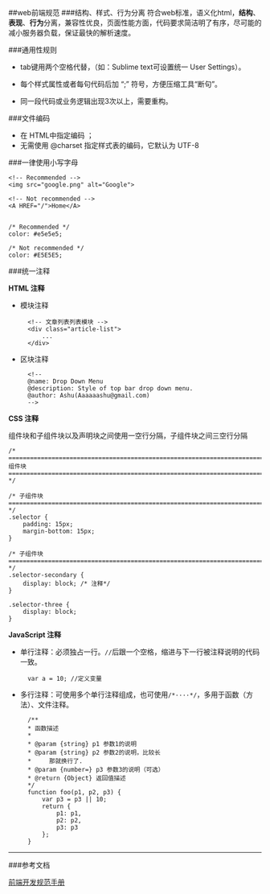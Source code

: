 ##web前端规范
###结构、样式、行为分离
符合web标准，语义化html，**结构**、**表现**、**行为**分离，兼容性优良，页面性能方面，代码要求简洁明了有序，尽可能的减小服务器负载，保证最快的解析速度。

###通用性规则
* tab键用两个空格代替，（如：Sublime text可设置统一 User Settings）。

* 每个样式属性或者每句代码后加  “;” 符号，方便压缩工具“断句”。

* 同一段代码或业务逻辑出现3次以上，需要重构。

###文件编码
* 在 HTML中指定编码 <meta charset="utf-8"> ；
* 无需使用 @charset 指定样式表的编码，它默认为 UTF-8

###一律使用小写字母

	<!-- Recommended -->
	<img src="google.png" alt="Google">

	<!-- Not recommended -->
	<A HREF="/">Home</A>
	
	
	/* Recommended */
	color: #e5e5e5;

	/* Not recommended */
	color: #E5E5E5;
	
###统一注释

**HTML 注释**

* 模块注释

		<!-- 文章列表列表模块 -->
		<div class="article-list">
			...
		</div>
		
* 区块注释

		<!--
		@name: Drop Down Menu
		@description: Style of top bar drop down menu.
		@author: Ashu(Aaaaaashu@gmail.com)
		-->
		
**CSS 注释**

组件块和子组件块以及声明块之间使用一空行分隔，子组件块之间三空行分隔

	/* ==========================================================================
   	组件块
 	============================================================================ 	*/

	/* 子组件块
 	============================================================================ 	*/
	.selector {
  		padding: 15px;
  		margin-bottom: 15px;
	}

	/* 子组件块
 	============================================================================ 	*/
	.selector-secondary {
  		display: block; /* 注释*/
	}

	.selector-three {
  		display: block;
	}
	
**JavaScript 注释**

* 单行注释：必须独占一行。`//`后跟一个空格，缩进与下一行被注释说明的代码一致。
		
		var a = 10; //定义变量
		
* 多行注释：可使用多个单行注释组成，也可使用`/*····*/`，多用于函数（方法）、文件注释。
	
		/**
 		* 函数描述
		*
 		* @param {string} p1 参数1的说明
 		* @param {string} p2 参数2的说明，比较长
 		*     那就换行了.
 		* @param {number=} p3 参数3的说明（可选）
 		* @return {Object} 返回值描述
 		*/
		function foo(p1, p2, p3) {
    		var p3 = p3 || 10;
    		return {
        		p1: p1,
        		p2: p2,
        		p3: p3
    		};
		}
		
		
		
***
###参考文档

[前端开发规范手册](https://github.com/Aaaaaashu/Front-End-Style-Guide)